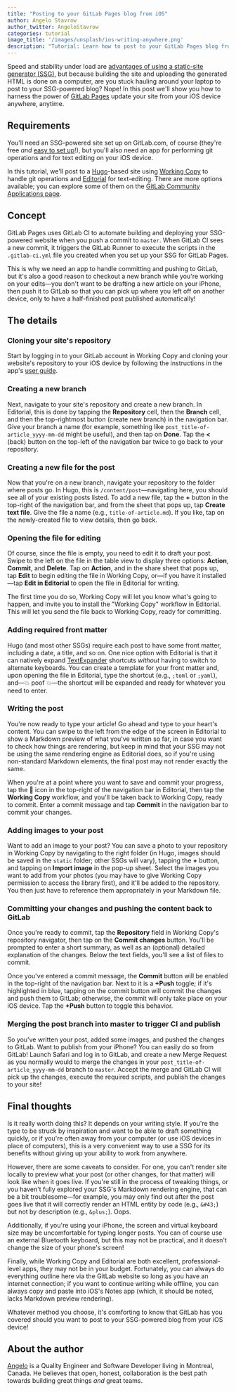 ```yaml
---
title: "Posting to your GitLab Pages blog from iOS"
author: Angelo Stavrow
author_twitter: AngeloStavrow
categories: tutorial
image_title: '/images/unsplash/ios-writing-anywhere.png'
description: "Tutorial: Learn how to post to your GitLab Pages blog from anywhere, using your iOS device."
---
```


Speed and stability under load are [advantages of using a static-site generator (SSG)][1],
but because building the site and uploading the generated HTML is done on a computer,
are you stuck hauling around your laptop to post to your SSG-powered blog?
Nope! In this post we'll show you how to harness the power of [GitLab Pages][2]
update your site from your iOS device anywhere, anytime.

<!-- more -->

## Requirements

You'll need an SSG-powered site set up on GitLab.com, of course (they're free _and_
[easy to set up][3]!), but you'll also need an app for performing git operations
and for text editing on your iOS device.

In this tutorial, we'll post to a [Hugo][4]-based site using [Working Copy][5] to
handle git operations and [Editorial][6] for text-editing. There are more options
available; you can explore some of them on the [GitLab Community Applications page][7].

## Concept

GitLab Pages uses GitLab CI to automate building and deploying your SSG-powered
website when you push a commit to `master`. When GitLab CI sees a new commit, it
triggers the GitLab Runner to execute the scripts in the `.gitlab-ci.yml` file you
created when you set up your SSG for GitLab Pages.

This is why we need an app to handle committing and pushing to GitLab, but it's
also a good reason to checkout a new branch while you're working on your edits&mdash;you
don't want to be drafting a new article on your iPhone, then push it to GitLab so
that you can pick up where you left off on another device, only to have a half-finished
post published automatically!

## The details

### Cloning your site's repository

Start by logging in to your GitLab account in Working Copy and cloning your website's
repository to your iOS device by following the instructions in the app's [user guide][8].

### Creating a new branch

Next, navigate to your site's repository and create a new branch. In Editorial,
this is done by tapping the **Repository** cell, then the **Branch** cell, and then
the top-rightmost button (create new branch) in the navigation bar. Give your branch
a name (for example, something like `post_title-of-article_yyyy-mm-dd` might be
useful), and then tap on **Done**. Tap the **<** (back) button on the top-left of
the navigation bar twice to go back to your repository.

### Creating a new file for the post

Now that you're on a new branch, navigate your repository to the folder where
posts go. In Hugo, this is `/content/post`&mdash;navigating here, you should see
all of your existing posts listed. To add a new file, tap the **&#43;** button
in the top-right of the navigation bar, and from the sheet that pops up, tap
**Create text file**. Give the file a name (e.g., `title-of-article.md`). If you
like, tap on the newly-created file to view details, then go back.

### Opening the file for editing

Of course, since the file is empty, you need to edit it to draft your post. Swipe
to the left on the file in the table view to display three options: **Action**,
**Commit**, and **Delete**. Tap on **Action**, and in the share sheet that pops
up, tap **Edit** to begin editing the file in Working Copy, or&mdash;if you have
it installed&mdash;tap **Edit in Editorial** to open the file in Editorial for
writing.

The first time you do so, Working Copy will let you know what's going to happen,
and invite you to install the "Working Copy" workflow in Editorial. This will let
you send the file back to Working Copy, ready for committing.

### Adding required front matter

Hugo (and most other SSGs) require each post to have some front matter, including
a date, a title, and so on. One nice option with Editorial is that it can natively
expand [TextExpander][9] shortcuts _without_ having to switch to alternate keyboards.
You can create a template for your front matter and, upon opening the file in Editorial,
type the shortcut (e.g., `;toml` or `;yaml`), and&mdash;💥 poof 💥&mdash;the shortcut will be
expanded and ready for whatever you need to enter.

### Writing the post

You're now ready to type your article! Go ahead and type to your heart's content.
You can swipe to the left from the edge of the screen in Editorial to show a Markdown
preview of what you've written so far, in case you want to check how things are
rendering, but keep in mind that your SSG may not be using the same rendering engine
as Editorial does, so if you're using non-standard Markdown elements, the final
post may not render exactly the same.

When you're at a point where you want to save and commit your progress, tap the
🔧 icon in the top-right of the navigation bar in Editorial, then tap the **Working
Copy** workflow, and you'll be taken back to Working Copy, ready to commit. Enter
a commit message and tap **Commit** in the navigation bar to commit your changes.

### Adding images to your post

Want to add an image to your post? You can save a photo to your repository in Working
Copy by navigating to the right folder (in Hugo, images should be saved in the
`static` folder; other SSGs will vary), tapping the **&#43;** button, and tapping
on **Import image** in the pop-up sheet. Select the images you want to add from
your photos (you may have to give Working Copy permission to access the library
first), and it'll be added to the repository. You then just have to reference them
appropriately in your Markdown file.

### Committing your changes and pushing the content back to GitLab

Once you're ready to commit, tap the **Repository** field in Working Copy's repository
navigator, then tap on the **Commit changes** button. You'll be prompted to enter
a short summary, as well as an (optional) detailed explanation of the changes. Below
the text fields, you'll see a list of files to commit.

Once you've entered a commit message, the **Commit** button will be enabled in the
top-right of the navigation bar. Next to it is a **&#43;Push** toggle; if it's
highlighted in blue, tapping on the commit button will commit the changes and push
them to GitLab; otherwise, the commit will only take place on your iOS device. Tap
the **&#43;Push** button to toggle this behavior.

### Merging the post branch into master to trigger CI and publish

So you've written your post, added some images, and pushed the changes to GitLab.
Want to publish from your iPhone? You can easily do so from GitLab! Launch
Safari and log in to GitLab, and create a new Merge Request as you normally
would to merge the changes in your `post_title-of-article_yyyy-mm-dd` branch to
`master`. Accept the merge and GitLab CI will pick up the changes, execute the
required scripts, and publish the changes to your site!

## Final thoughts

Is it really worth doing this? It depends on your writing style. If you're the type
to be struck by inspiration and want to be able to draft something quickly, or if
you're often away from your computer (or use iOS devices in place of computers),
this is a very convenient way to use a SSG for its benefits without giving up your
ability to work from anywhere.

However, there are some caveats to consider. For one, you can't render site locally
to preview what your post (or other changes, for that matter) will look like when
it goes live. If you're still in the process of tweaking things, or you haven't
fully explored your SSG's Markdown rendering engine, that can be a bit
troublesome&mdash;for example, you may only find out after the post goes live that
it will correctly render an HTML entity by code (e.g., `&#43;`) but not by description
(e.g., `&plus;`). Oops.

Additionally, if you're using your iPhone, the screen and virtual keyboard size
may be uncomfortable for typing longer posts. You can of course use an external
Bluetooth keyboard, but this may not be practical, and it doesn't change the size
of your phone's screen!

Finally, while Working Copy and Editorial are both excellent, professional-level
apps, they may not be in your budget. Fortunately, you can always do everything
outline here via the GitLab website so long as you have an internet connection;
if you want to continue writing while offline, you can always copy and paste into
iOS's Notes app (which, it should be noted, lacks Markdown preview rendering).

Whatever method you choose, it's comforting to know that GitLab has you covered
should you want to post to your SSG-powered blog from your iOS device!

## About the author

[Angelo](http://angelostavrow.com) is a Quality Engineer and Software Developer
living in Montreal, Canada. He believes that open, honest, collaboration is the
best path towards building great things _and_ great teams.

<!-- cover image: https://unsplash.com/photos/hkN2Zde2ga4 -->

[1]: https://about.gitlab.com/2016/06/03/ssg-overview-gitlab-pages-part-1-dynamic-x-static/
[2]: https://pages.gitlab.io/
[3]: https://about.gitlab.com/2016/04/07/gitlab-pages-setup/
[4]: http://gohugo.io
[5]: http://workingcopyapp.com/
[6]: http://omz-software.com/editorial/
[7]: https://about.gitlab.com/applications/
[8]: http://workingcopyapp.com/manual.html
[9]: https://textexpander.com/
